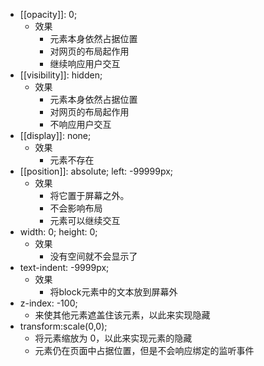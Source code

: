 - [[opacity]]: 0;
	- 效果
		- 元素本身依然占据位置
		- 对网页的布局起作用
		- 继续响应用户交互
- [[visibility]]: hidden;
	- 效果
		- 元素本身依然占据位置
		- 对网页的布局起作用
		- 不响应用户交互
- [[display]]: none;
	- 效果
		- 元素不存在
- [[position]]: absolute; left: -99999px;
	- 效果
		- 将它置于屏幕之外。
		- 不会影响布局
		- 元素可以继续交互
- width: 0; height: 0;
	- 效果
		- 没有空间就不会显示了
- text-indent: -9999px;
	- 效果
		- 将block元素中的文本放到屏幕外
- z-index: -100;
	- 来使其他元素遮盖住该元素，以此来实现隐藏
- transform:scale(0,0);
	- 将元素缩放为 0，以此来实现元素的隐藏
	- 元素仍在页面中占据位置，但是不会响应绑定的监听事件
